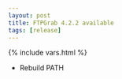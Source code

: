 ```yaml
---
layout: post
title: FTPGrab 4.2.2 available
tags: [release]
---
```

{% include vars.html %}

* Rebuild PATH